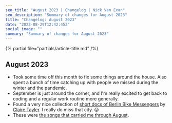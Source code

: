 ```yaml
---
seo_title: "August 2023 | Changelog | Nick Van Exan"
seo_description: "Summary of changes for August 2023"
title: "Changelog: August 2023"
date: "2023-08-29T12:42:45Z"
social_image: ""
summary: "Summary of changes for August 2023"
---
```


{% partial file="partials/article-title.md" /%}

## August 2023

- Took some time off this month to fix some things around the house. Also spent a bunch of time catching up with people we missed during the winter and the pandemic.
- September is just around the corner, and I'm really excited to get back to coding and a regular work routine more generally.
- Found a very nice collection of [short docs of Berlin Bike Messengers](https://www.youtube.com/watch?v=dIbZ_zE4RZc&list=PLkoL530rRZy-MK0Szsn_Z-AiEHsNps-gj) by [Claire Tayler](https://www.instagram.com/de.tour/). I really do miss that city. 😔
- These were [the songs that carried me through August](https://open.spotify.com/playlist/58ZauUIFKRes17ccQfp94o?si=5a3eb9d5966d4777).
